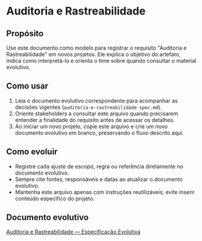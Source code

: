 <!-- proj/06-governanca-tecnica-e-controle-de-qualidade/auditoria-e-rastreabilidade.md -->
# Auditoria e Rastreabilidade

## Propósito
Use este documento como modelo para registrar o requisito "Auditoria e Rastreabilidade" em novos projetos. Ele explica o objetivo do artefato, indica como interpretá-lo e orienta o time sobre quando consultar o material evolutivo.

## Como usar
1. Leia o documento evolutivo correspondente para acompanhar as decisões vigentes (`auditoria-e-rastreabilidade-spec.md`).
2. Oriente stakeholders a consultar este arquivo quando precisarem entender a finalidade do requisito antes de acessar os detalhes.
3. Ao iniciar um novo projeto, copie este arquivo e crie um novo documento evolutivo em branco, preservando o fluxo descrito aqui.

## Como evoluir
- Registre cada ajuste de escopo, regra ou referência diretamente no documento evolutivo.
- Sempre cite fontes, responsáveis e datas ao atualizar o documento evolutivo.
- Mantenha este arquivo apenas com instruções reutilizáveis; evite inserir conteúdo específico do projeto.

## Documento evolutivo
[Auditoria e Rastreabilidade — Especificação Evolutiva](./auditoria-e-rastreabilidade-spec.md)

